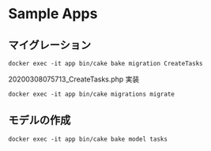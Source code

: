 # Sample Apps

## マイグレーション

```
docker exec -it app bin/cake bake migration CreateTasks
```

20200308075713_CreateTasks.php 実装

```
docker exec -it app bin/cake migrations migrate
```


## モデルの作成

```
docker exec -it app bin/cake bake model tasks
```
